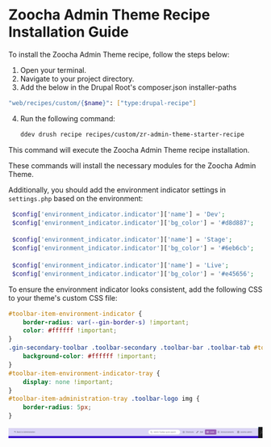 # Zoocha Admin Theme Recipe Installation Guide

To install the Zoocha Admin Theme recipe, follow the steps below:

1. Open your terminal.
2. Navigate to your project directory. 
3. Add the below in the Drupal Root's composer.json installer-paths
```sh
"web/recipes/custom/{$name}": ["type:drupal-recipe"]
```
4. Run the following command:

    ```sh
    ddev drush recipe recipes/custom/zr-admin-theme-starter-recipe
    ```

This command will execute the Zoocha Admin Theme recipe installation.

These commands will install the necessary modules for the Zoocha Admin Theme.

Additionally, you should add the environment indicator settings in `settings.php` based on the environment:

```php
 $config['environment_indicator.indicator']['name'] = 'Dev';
 $config['environment_indicator.indicator']['bg_color'] = '#d8d887';

 $config['environment_indicator.indicator']['name'] = 'Stage';
 $config['environment_indicator.indicator']['bg_color'] = '#6eb6cb';

 $config['environment_indicator.indicator']['name'] = 'Live';
 $config['environment_indicator.indicator']['bg_color'] = '#e45656';
```
To ensure the environment indicator looks consistent, add the following CSS to your theme's custom CSS file:

```css
#toolbar-item-environment-indicator {
    border-radius: var(--gin-border-s) !important;
    color: #ffffff !important;
}
.gin-secondary-toolbar .toolbar-secondary .toolbar-bar .toolbar-tab #toolbar-item-environment-indicator.toolbar-item::before {
    background-color: #ffffff !important;
}
#toolbar-item-environment-indicator-tray {
    display: none !important;
}
#toolbar-item-administration-tray .toolbar-logo img {
    border-radius: 5px;
}
```
![Zoocha Environment Indicator CSS](./images/environment-indicator.png)